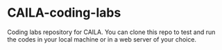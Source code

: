 # CAILA-coding-labs
Coding labs repository for CAILA. You can clone this repo to test and run the codes in your local machine or in a web server of your choice.
